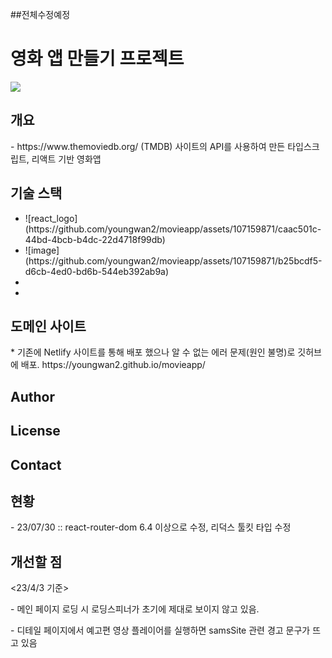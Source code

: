 ##전체수정예정

<h1>영화 앱 만들기 프로젝트</h1>
<img src="https://user-images.githubusercontent.com/107159871/222892571-35738ee3-8437-4754-ac67-fe17696ea0a5.png"></img>


<h2>개요</h2>
<p>- https://www.themoviedb.org/ (TMDB) 사이트의 API를 사용하여 만든 타입스크립트, 리액트 기반 영화앱</p>


<h2>기술 스택</h2>
<ul>
<li> ![react_logo](https://github.com/youngwan2/movieapp/assets/107159871/caac501c-44bd-4bcb-b4dc-22d4718f99db) </li>
<li> ![image](https://github.com/youngwan2/movieapp/assets/107159871/b25bcdf5-d6cb-4ed0-bd6b-544eb392ab9a) </li>
<li></li>
<li></li>
  
</ul>

<h2>도메인 사이트</h2>
* 기존에 Netlify 사이트를 통해 배포 했으나 알 수 없는 에러 문제(원인 불명)로 깃허브에 배포.
https://youngwan2.github.io/movieapp/

<h2>Author</h2>
<h2>License</h2>
<h2>Contact</h2>

<h2>현황</h2>
<p>- 23/07/30 :: react-router-dom 6.4 이상으로 수정, 리덕스 툴킷 타입 수정</p>
<h2>개선할 점</h2>
<23/4/3 기준>
<p>- 메인 페이지 로딩 시 로딩스피너가 초기에 제대로 보이지 않고 있음.</p>
<p>- 디테일 페이지에서 예고편 영상 플레이어를 실행하면 samsSite 관련 경고 문구가 뜨고 있음</p>


